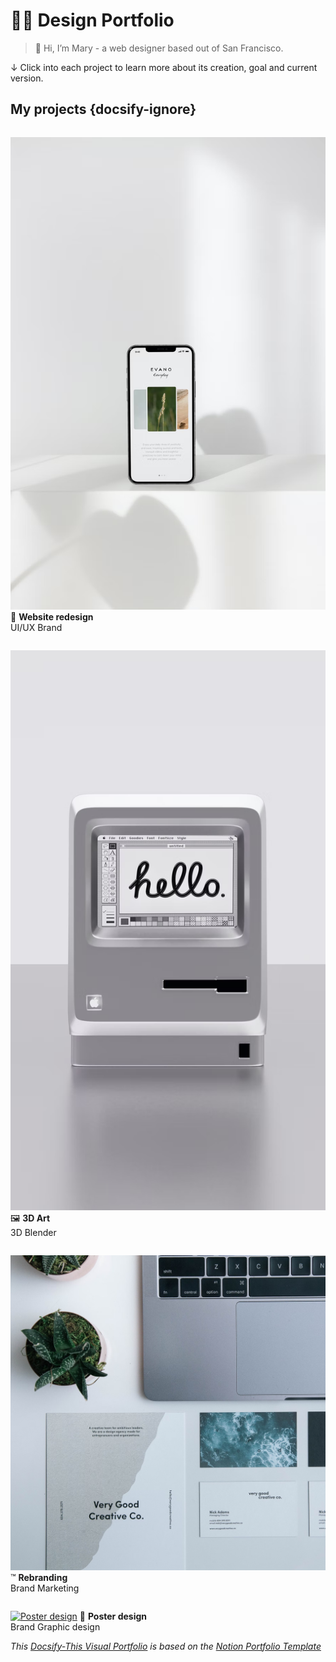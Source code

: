 # ☝🏼 **Design Portfolio**

> 👋 Hi, I’m Mary - a web designer based out of San Francisco.
> 

↓ Click into each project to learn more about its creation, goal and current version.

## **My projects** {docsify-ignore}

<div class="row">
<div class="column">

[![Website redesign](images/website-redesign.png ':class=banner-tall-image')](website-redesign.md)
🎨 **Website redesign**  
<span class='badge' style='--badge-bg-color: #daecda; --badge-text-color: #1c3728;'> UI/UX</span> <span class='badge' style='--badge-bg-color: #e7ddee; --badge-text-color: #412354;'> Brand</span> 

</div>

<div class="column-right">

[![3D Art](images/3d-art.png ':class=banner-tall-image')](3d-art.md)
🖼️ **3D Art**  
<span class='badge' style='--badge-bg-color: #daecda; --badge-text-color: #1c3728;'> 3D</span> <span class='badge' style='--badge-bg-color: #d1e4ee; --badge-text-color: #183246;'> Blender</span> 

</div>
</div>

<div class="row">
<div class="column">

[![Rebranding](images/rebranding.png ':class=banner-tall-image')](rebranding.md)
™️ **Rebranding**  
<span class='badge' style='--badge-bg-color: #e7ddee; --badge-text-color: #412354;'> Brand</span> <span class='badge' style='--badge-bg-color: #f1efef; --badge-text-color: #322f2b;'> Marketing</span> 

</div>

<div class="column-right">

[![Poster design](images/poster-design.png ':class=banner-tall-image')](poster-design.md)
🛬 **Poster design**  
<span class='badge' style='--badge-bg-color: #e7ddee; --badge-text-color: #412354;'> Brand</span> <span class='badge' style='--badge-bg-color: #eedfda; --badge-text-color: #43291f;'> Graphic design</span> 

</div>
</div>

<!-- This line and everything below it can be deleted -->

_This [Docsify-This Visual Portfolio](https://github.com/hibbitts-design/docsify-this-visual-portfolio) is based on the [Notion Portfolio Template](https://www.notion.so/templates/design-portfolio-notion)_

<div style='display: none'>

---

<h1>Docsify-This Visual Portfolio Template</h1>

[![Docsify](https://img.shields.io/npm/v/docsify?label=docsify)](https://docsify.js.org/)
[![MIT license](https://img.shields.io/badge/License-MIT-blue.svg)](https://github.com/hibbitts-design/docsify-open-course-starter-kit/blob/main/LICENSE)
<a href="https://discord.gg/zT8eS8ZG">
    <img src="https://img.shields.io/badge/chat-on%20discord-7289DA.svg" alt="Docsify Discord Chat" />
</a>

> This is a visual portfolio template for use with [Docsify-This.net](https://docsify-this.net/#/) Includes example one column layout ([one-column.md](one-column.md)).

![ Docsify-This Visual Portfolio Template](https://raw.githubusercontent.com/paulhibbitts/github-repo-images/master/docsify-this-visual-portfolio.png)
_Figure 1. Docsify-This Visual Portfolio Template. Explore the resulting standalone web site generated by Docsify-This.net at [https://docsify-this.net/?basePath=https://raw.githubusercontent.com/hibbitts-design/docsify-this-visual-portfolio/main&homepage=README.md&sidebar=true&loadSidebar=_sidebar.md&loadFavicon=favicon.png&name=Design%20Portfolio](https://docsify-this.net/?basePath=https://raw.githubusercontent.com/hibbitts-design/docsify-this-visual-portfolio/main&homepage=README.md&sidebar=true&loadSidebar=_sidebar.md&loadFavicon=favicon.png&name=Design%20Portfolio)_

<h2>How to Use</h2>

1. Tap **Use this template** in this repository (upper-right green button) and then choose **Create a new repository**

2. Choose the name for your new repository to contain the files and then tap **Create repository**

3. View the **README.md** Markdown file in your newly created repository and copy it's URL

4. Go to https://docsify-this.net and paste the copied URL into the **Markdown File URL** field

5. Select the page options you want (e.g. Font) and tap the **Publish as a Standalone Web Page** button to view your Markdown file as a web page for sharing or embedding

You can further customize the appearance of your web page by tapping on the **Show More Page Options »** link in the Docsify-This Web Page Builder.

<h2>Docsify-This Examples</h2>

[Docsify-This Visual Portfolio Template](https://github.com/hibbitts-design/docsify-this-visual-portfolio), displayed by Docsify-This as a:  
* [Standalone Site](https://docsify-this.net/?basePath=https://raw.githubusercontent.com/hibbitts-design/docsify-this-visual-portfolio/main&homepage=README.md&sidebar=true&loadSidebar=_sidebar.md&loadFavicon=favicon.png&name=Design%20Portfolio "Docsify-This Visual Portfolio")  
* [Standalone Site with automatic light/dark theme switching](https://docsify-this.net/?basePath=https://raw.githubusercontent.com/hibbitts-design/docsify-this-visual-portfolio/main&homepage=README.md&sidebar=true&loadSidebar=_sidebar.md&loadFavicon=favicon.png&name=Design%20Portfolio&dark-mode=true "Docsify-This Visual Portfolio")  
* [Standalone Site with larger font size](https://docsify-this.net/?basePath=https://raw.githubusercontent.com/hibbitts-design/docsify-this-visual-portfolio/main&homepage=README.md&sidebar=true&loadSidebar=_sidebar.md&loadSidebar=_sidebar.md&loadFavicon=favicon.png&name=Design%20Portfolio&font-size=1.25 "Docsify-This Visual Portfolio") 
* [Standalone Site with zoomable images](https://docsify-this.net/?basePath=https://raw.githubusercontent.com/hibbitts-design/docsify-this-visual-portfolio/main&homepage=README.md&sidebar=true&loadSidebar=_sidebar.md&loadFavicon=favicon.png&name=Design%20Portfolio&zoom-images=true "Docsify-This Visual Portfolio")
* [Standalone Site with pagination](https://docsify-this.net/?basePath=https://raw.githubusercontent.com/hibbitts-design/docsify-this-visual-portfolio/main&homepage=README.md&sidebar=true&loadSidebar=_sidebar.md&loadFavicon=favicon.png&name=Design%20Portfolio&pagination=true#/ "Docsify-This Visual Portfolio")  

</div>
